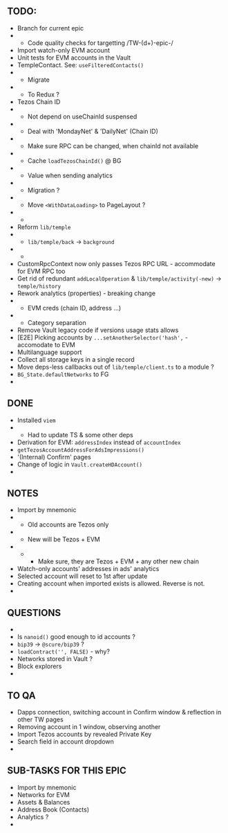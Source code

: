 ## TODO:

- Branch for current epic
- - Code quality checks for targetting /TW-(d+)-epic-/
- Import watch-only EVM account
- Unit tests for EVM accounts in the Vault
- TempleContact. See: `useFilteredContacts()`
- - Migrate
- - To Redux ?
- Tezos Chain ID
- - Not depend on useChainId suspensed
- - Deal with 'MondayNet' & 'DailyNet' (Chain ID)
- - Make sure RPC can be changed, when chainId not available
- - Cache `loadTezosChainId()` @ BG
- - Value when sending analytics
- - Migration ?
- - Move `<WithDataLoading>` to PageLayout ?
- -
- Reform `lib/temple`
- - `lib/temple/back` -> `background`
- -
- CustomRpcContext now only passes Tezos RPC URL - accommodate for EVM RPC too
- Get rid of redundant `addLocalOperation` & `lib/temple/activity(-new)` -> `temple/history`
- Rework analytics (properties) - breaking change
- - EVM creds (chain ID, address ...)
- - Category separation
- Remove Vault legacy code if versions usage stats allows
- [E2E] Picking accounts by `...setAnotherSelector('hash',` - accomodate to EVM
- Multilanguage support
- Collect all storage keys in a single record
- Move deps-less callbacks out of `lib/temple/client.ts` to a module ?
- `BG_State.defaultNetworks` to FG
-


## DONE

- Installed `viem`
- - Had to update TS & some other deps
- Derivation for EVM: `addressIndex` instead of `accountIndex`
- `getTezosAccountAddressForAdsImpressions()`
- '(Internal) Confirm' pages
- Change of logic in `Vault.createHDAccount()`
-


## NOTES

- Import by mnemonic
- - Old accounts are Tezos only
- - New will be Tezos + EVM
- - - Make sure, they are Tezos + EVM + any other new chain
- Watch-only accounts' addresses in ads' analytics
- Selected account will reset to 1st after update
- Creating account when imported exists is allowed. Reverse is not.
-

## QUESTIONS

-
- Is `nanoid()` good enough to id accounts ?
- `bip39` -> `@scure/bip39` ?
- `loadContract('', FALSE)` - why?
- Networks stored in Vault ?
- Block explorers
-

## TO QA
- Dapps connection, switching account in Confirm window & reflection in other TW pages
- Removing account in 1 window, observing another
- Import Tezos accounts by revealed Private Key
- Search field in account dropdown
-

## SUB-TASKS FOR THIS EPIC
- Import by mnemonic
- Networks for EVM
- Assets & Balances
- Address Book (Contacts)
- Analytics ?
-
